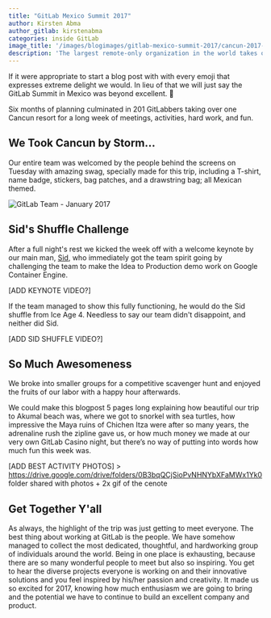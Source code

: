 ```yaml
---
title: "GitLab Mexico Summit 2017"
author: Kirsten Abma
author_gitlab: kirstenabma
categories: inside GitLab
image_title: '/images/blogimages/gitlab-mexico-summit-2017/cancun-2017-cover.png'
description: 'The largest remote-only organization in the world takes over Cancun for a week full of joy!'
---
```


If it were appropriate to start a blog post with with every emoji
that expresses extreme delight we would. In lieu of that we will
just say the GitLab Summit in Mexico was beyond excellent. 🎉

Six months of planning culminated in 201 GitLabbers taking over
one Cancun resort for a long week of meetings, activities, hard work,
and fun. 

<!-- more -->

## We Took Cancun by Storm…

Our entire team was welcomed by the people behind the screens on Tuesday
with amazing swag, specially made for this trip, including a T-shirt,
name badge, stickers, bag patches, and a drawstring bag; all Mexican themed.

![GitLab Team - January 2017](/images/blogimages/gitlab-mexico-summit-2017/gitlab-team-january-2017.png)

## Sid's Shuffle Challenge

After a full night's rest we kicked the week off with a welcome keynote
by our main man, [Sid], who immediately got the team spirit going by
challenging the team to make the Idea to Production demo work on
Google Container Engine.

[ADD KEYNOTE VIDEO?]

If the team managed to show this fully functioning, he would do the
Sid shuffle from Ice Age 4. Needless to say our team didn't disappoint,
and neither did Sid. 

[ADD SID SHUFFLE VIDEO?]

## So Much Awesomeness

We broke into smaller groups for a competitive scavenger hunt and
enjoyed the fruits of our labor with a happy hour afterwards.

We could make this blogpost 5 pages long explaining how beautiful
our trip to Akumal beach was, where we got to snorkel with sea turtles,
how impressive the Maya ruins of Chichen Itza were after so many years,
the adrenaline rush the zipline gave us, or how much money we made at
our very own GitLab Casino night, but there’s no way of putting into
words how much fun this week was. 

[ADD BEST ACTIVITY PHOTOS] > https://drive.google.com/drive/folders/0B3bqQCjSioPvNHNYbXFaMWx1Yk0 
folder shared with photos + 2x gif of the cenote 

## Get Together Y'all

As always, the highlight of the trip was just getting to meet everyone.
The best thing about working at GitLab is the people. We have somehow
managed to collect the most dedicated, thoughtful, and hardworking group
of individuals around the world. Being in one place is exhausting, because
there are so many wonderful people to meet but also so inspiring. You get
to hear the diverse projects everyone is working on and their innovative
solutions and you feel inspired by his/her passion and creativity.
It made us so excited for 2017, knowing how much enthusiasm we are going
to bring and the potential we have to continue to build an excellent company
and product.  

[sid]: /team/#sytses

